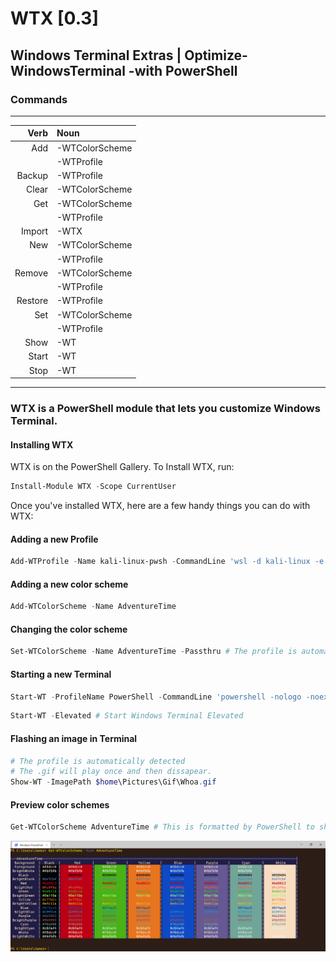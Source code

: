 ﻿
WTX [0.3]
=========

Windows Terminal Extras | Optimize-WindowsTerminal -with PowerShell
---------

### Commands
------------------------
|   Verb|Noun          |
|------:|:-------------|
|    Add|-WTColorScheme|
|       |-WTProfile    |
| Backup|-WTProfile    |
|  Clear|-WTColorScheme|
|    Get|-WTColorScheme|
|       |-WTProfile    |
| Import|-WTX          |
|    New|-WTColorScheme|
|       |-WTProfile    |
| Remove|-WTColorScheme|
|       |-WTProfile    |
|Restore|-WTProfile    |
|    Set|-WTColorScheme|
|       |-WTProfile    |
|   Show|-WT           |
|  Start|-WT           |
|   Stop|-WT           |
------------------------
### WTX is a PowerShell module that lets you customize Windows Terminal.


#### Installing WTX

WTX is on the PowerShell Gallery.  To Install WTX, run:
~~~PowerShell
Install-Module WTX -Scope CurrentUser
~~~

Once you've installed WTX, here are a few handy things you can do with WTX:

#### Adding a new Profile
~~~PowerShell
Add-WTProfile -Name kali-linux-pwsh -CommandLine 'wsl -d kali-linux -e pwsh'
~~~


#### Adding a new color scheme
~~~PowerShell
Add-WTColorScheme -Name AdventureTime
~~~


#### Changing the color scheme
~~~PowerShell
Set-WTColorScheme -Name AdventureTime -Passthru # The profile is automatically detected.
~~~


#### Starting a new Terminal
~~~PowerShell
Start-WT -ProfileName PowerShell -CommandLine 'powershell -nologo -noexit -command $psVersionTable'
~~~

~~~PowerShell
Start-WT -Elevated # Start Windows Terminal Elevated
~~~

#### Flashing an image in Terminal
~~~PowerShell
# The profile is automatically detected
# The .gif will play once and then dissapear.
Show-WT -ImagePath $home\Pictures\Gif\Whoa.gif 
~~~


#### Preview color schemes
~~~PowerShell
Get-WTColorScheme AdventureTime # This is formatted by PowerShell to show a preview. 
~~~
![Previwing Scheme 'AdventureTime'](Assets/Get-WTColorScheme.png)
